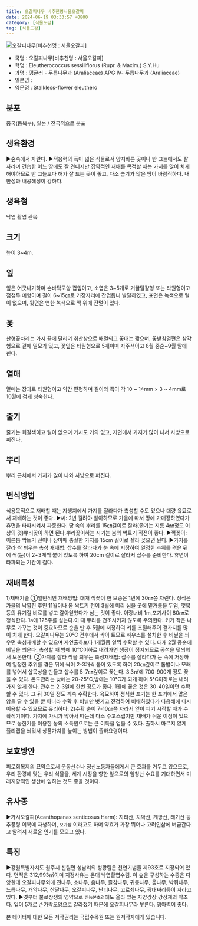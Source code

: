 ```yaml
---
title: 오갈피나무_비추천명서울오갈피
date: 2024-06-19 03:33:57 +0800
category: [식물도감]
tag: [식물도감]
---
```




![오갈피나무[비추천명 : 서울오갈피]](/fileUpload/plants/basic/Araliaceae/Eleutherococcus/7240/1_th2.JPG)
- 국명 : 오갈피나무[비추천명 : 서울오갈피]
- 학명 : Eleutherococcus sessiliflorus (Rupr. & Maxim.) S.Y.Hu
- 과명 : 앵글러 - 두릅나무과 (Araliaceae) APG Ⅳ- 두릅나무과 (Araliaceae)
- 일본명 : 
- 영문명 : Stalkless-flower eleuthero


## 분포
중국(동북부), 일본 / 전국적으로 분포
## 생육환경
▶숲속에서 자란다. ▶적응력의 폭이 넓은 식물로서 양지바른 곳이나 반 그늘에서도 잘 자라며 건습한 어느 땅에도 잘 견디지만 집약적인 재배를 목적할 때는 가지를 많이 치게 해야하므로 반 그늘보다 해가 잘 드는 곳이 좋고, 다소 습기가 많은 땅이 바람직하다. 내한성과 내공해성이 강하다.
## 생육형
낙엽 활엽 관목
## 크기
높이 3~4m.
## 잎
잎은 어긋나기하며 손바닥모양 겹잎이고, 소엽은 3~5개로 거꿀달걀형 또는 타원형이고 점첨두 예형이며 길이 6~15㎝로 가장자리에 잔겹톱니 발달하였고, 표면은 녹색으로 털이 없으며, 뒷면은 연한 녹색으로 맥 위에 잔털이 있다.
## 꽃
산형꽃차례는 가시 끝에 달리며 취산상으로 배열되고 꽃대는 짧으며, 꽃받침열편은 삼각형으로 겉에 밀모가 있고, 꽃잎은 타원형으로 5개이며 자주색이고 8월 중순~9월 말에 핀다.
## 열매
열매는 장과로 타원형이고 약간 편평하며 길이와 폭이 각 10 ~ 14mm × 3 ~ 4mm로 10월에 검게 성숙한다.
## 줄기
줄기는 회갈색이고 털이 없으며 가시도 거의 없고, 지면에서 가지가 많이 나서 사방으로 퍼진다.
## 뿌리
뿌리 근처에서 가지가 많이 나와 사방으로 퍼진다.
## 번식방법
식용목적으로 재배할 때는 자생지에서 가지를 잘라다가 촉성할 수도 있으나 대량 육묘로서 재배하는 것이 좋다.▶씨: 2년 걸려야 발아하므로 가을에 따서 땅에 가매장하였다가 휴면을 타파시켜서 파종한다. 땅 속의 뿌리를 15㎝길이로 잘라(굵기는 지름 4㎜정도 이상의 것)뿌리꽂이 하면 된다.뿌리꽂이하는 시기는 봄의 싹트기 직전이 좋다.▶꺽꽂이: 이른봄 싹트기 전이나 장마때 충실한 가지를 15cm 길이로 잘라 꽂으면 된다.▶가지를 잘라 싹 틔우는 촉성 재배법: 삽수를 잘라다가 눈 속에 저장하여 일정한 추위를 겪은 뒤에 싹(눈)이 2~3개씩 붙어 있도록 하여 20cm 길이로 잘라서 삽수를 준비한다. 휴면이 타파되는 기간이 길다.
## 재배특성
1)재배기술①일반적인 재배방법: 대개 꺽꽂이 한 모종은 1년에 30㎝쯤 자란다.  정식은 가을의 낙엽진 후인 11월이나 봄 싹트기 전이 3월에 미리 심을 곳에 밑거름을 두엄, 깻묵 등의 유기질 비료를 넣고 갈아엎었다가 심는 것이 좋다. 이랑너비 1m,포기사이 80㎝로 정식한다. 1a에 125주를 심는다.이 때 뿌리를 건조시키지 않도록 주의한다. 키가 작은 나무로 가꾸는 것이 중요하므로 순을 딴 후 5월에 저정하여 키를 조절해주어 곁가지를 많이 치게 한다. 오갈피나무는 20℃ 전후에서 싹이 트므로 하우스를 설치한 후 비닐을 씌우면 촉성재배할 수 있으며 자연출하보다 1개월쯤 일찍 수확할 수 있다. 대개 2월 중순에 비닐을 씌운다. 촉성할 때 밤에 10℃이하로 내려가면 생장이 정지되므로 공석을 덧씌워서 보온한다.②가지를 잘라 싹을 틔우는 촉성재배법: 삽수를 잘라다가 눈 속에 저장하여 일정한 추위를 겪은 뒤에 싹이 2-3개씩 붙어 있도록 하여 20㎝깊이로 톱밥이나 모래를 넣어서 삽목상을 만들고 삽수를 5-7㎝깊이로 꽂는다. 3.3㎡에 700-900개 정도 꽂을 수 있다. 온도관리는 낮에는 20-25℃,밤에는 10℃가 되게 하며 5℃이하로는 내려가지 않게 한다. 관수는 2-3일에 한번 정도가 좋다. 1월에 꽂은 것은 30-40일이면 수확할 수 있다. 그 뒤 30일 정도 계속 수확한다. 육묘하여 정식한 포기는 한 포기에서 많은 양을 딸 수 있을 뿐 아니라 수확 후 비닐만 벗기고 전정하여 비배하였다가 다음해에 다시 이용할 수 있으므로 유리하다.2)수확순이 7-10㎝쯤 자라서 잎이 피기 시작할 때가 수확적기이다. 가지에 가시가 많아서 따는데 다소 수고스럽지만 재배가 쉬운 이점이 있으므로 농한기를 이용한 농외 소득원으로는 큰 이득을 얻을 수 있다. 출하시 마르지 않게 풀리랩을 씌워서 상품가치를 높이는 방법이 출하요령이다.
## 보호방안
피로회복제의 묘약으로서 운동선수나 정신노동자들에게서 큰 효과를 거두고 있으므로, 우리 환경에 맞는 우리 식물을, 세계 시장을 향한 앞으로의 엄청난 수요를 기대하면서 미래지향적인 생산에 임하는 것도 좋을 것이다.
## 유사종
▶가시오갈피(Acanthopanax senticosus Harm): 지리산, 치악산, 계방산, 태기산 등 추풍령 이북에 자생하며, `오가삼` 이라고도 하며 약효가 가장 뛰어나 고려인삼에 버금간다고 알려져 새로운 인기를 모으고 있다.
## 특징
▶강원특별자치도 원주시 신림면 성남리의 성황림은 천연기념물 제93호로 지정되어 있다. 면적은 312,993㎡이며 지정사유는 온대 낙엽활엽수림. 이 숲을 구성하는 수종은 다양한데 오갈피나무외에 전나무, 소나무, 음나무, 졸참나무, 귀룽나무, 옻나무, 박쥐나무, 느릅나무, 개암나무, 산딸나무, 오갈피나무, 난티나무, 고로쇠나무, 광대싸리등이 자라고 있다. ▶옛부터 불로장생의 영약으로 `신농본초경`에도 올라 있는 자양강장 강정제의 약초다. 잎이 5개로 손가락모양으로 갈라졌기 때문에 오갈피나무라 부른다. 맹아력이 좋다.






본 데이터에 대한 모든 저작권리는 국립수목원 또는 원저작자에게 있습니다.
